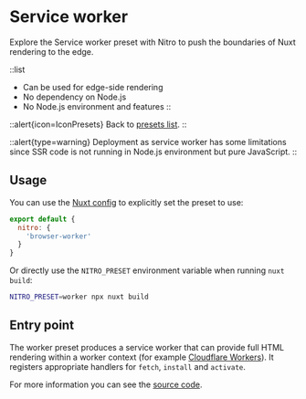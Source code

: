 # Service worker

Explore the Service worker preset with Nitro to push the boundaries of Nuxt rendering to the edge.

::list

- Can be used for edge-side rendering
- No dependency on Node.js
- No Node.js environment and features
::

::alert{icon=IconPresets}
Back to [presets list](/guide/deployment/presets).
::

::alert{type=warning}
Deployment as service worker has some limitations since SSR code is not running in Node.js environment but pure JavaScript.
::

## Usage

You can use the [Nuxt config](/guide/directory-structure/nuxt.config) to explicitly set the preset to use:

```js [nuxt.config.js|ts]
export default {
  nitro: {
    'browser-worker'
  }
}
```

Or directly use the `NITRO_PRESET` environment variable when running `nuxt build`:

```bash
NITRO_PRESET=worker npx nuxt build
```

## Entry point

The worker preset produces a service worker that can provide full HTML rendering within a worker context (for example [Cloudflare Workers](/guide/deployment/cloudflare)). It registers appropriate handlers for `fetch`, `install` and `activate`.

For more information you can see the [source code](https://github.com/nuxt/framework/blob/main/packages/nitro/src/runtime/entries/service-worker.ts).
